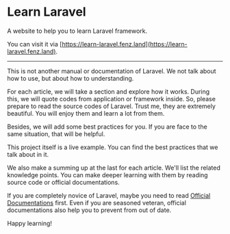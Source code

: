 Learn Laravel
================================

A website to help you to learn Laravel framework.  

You can visit it via [https://learn-laravel.fenz.land](https://learn-laravel.fenz.land). 

--------------------------------

This is not another manual or documentation of Laravel. We not talk about how to use, but about how to understanding. 

For each article, we will take a section and explore how it works. During this, we will quote codes from application or framework inside. 
So, please prepare to read the source codes of Laravel. Trust me, they are extremely beautiful. 
You will enjoy them and learn a lot from them. 

Besides, we will add some best practices for you. If you are face to the same situation, that will be helpful. 

This project itself is a live example. You can find the best practices that we talk about in it. 

We also make a summing up at the last for each article. We'll list the related knowledge points. 
You can make deeper learning with them by reading source code or official documentations. 

If you are completely novice of Laravel, maybe you need to read [Official Documentations](https://laravel.com/docs) first. 
Even if you are seasoned veteran, official documentations also help you to prevent from out of date. 

Happy learning! 
